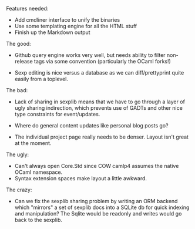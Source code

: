 Features needed:

* Add cmdliner interface to unify the binaries
* Use some templating engine for all the HTML stuff
* Finish up the Markdown output

The good:

* Github query engine works very well, but needs ability to
  filter non-release tags via some convention (particularly the
  OCaml forks!)

* Sexp editing is nice versus a database as we can diff/prettyprint
  quite easily from a toplevel.

The bad:

* Lack of sharing in sexplib means that we have to go through a
  layer of ugly sharing indirection, which prevents use of GADTs
  and other nice type constraints for event/updates.

* Where do general content updates like personal blog posts go?

* The individual project page really needs to be denser. Layout isn't great 
  at the moment.

The ugly:

* Can't always open Core.Std since COW camlp4 assumes the
  native OCaml namespace.
* Syntax extension spaces make layout a little awkward.

The crazy:

* Can we fix the sexplib sharing problem by writing an ORM backend
  which "mirrors" a set of sexplib docs into a SQLite db for quick
  indexing and manipulation? The Sqlite would be readonly and writes
  would go back to the sexplib.
